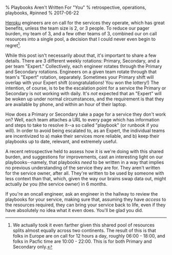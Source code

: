 % Playbooks Aren't Written For "You"
% retrospective, operations, playbooks, #pinned
% 2017-06-22

[Heroku][heroku] engineers are on call for the services they operate,
which has great benefits, unless the team size is 2, or 3 people. To
reduce our pager burden, my team of 3, and a few other teams of 3,
combined our on call resources into a single pool, a decision that
I could never even begin to regret[^1].

While this post isn't necessarily about that, it's important to share
a few details. There are 3 different weekly rotations: Primary,
Secondary, and a per team "Expert." Collectively, each engineer
rotates through the Primary and Secondary rotations. Engineers on a
given team rotate through that team's "Expert" rotation,
separately. Sometimes your Primary shift will overlap with your Expert
shift (congratulations! You won the lottery!) The intention, of course,
is to be the escalation point for a service the Primary or Secondary
is not working with daily. It's *not* expected that an "Expert" will
be woken up under normal circumstances, and the requirement is that
they are available by phone, and within an hour of their laptop.

How does a Primary or Secondary take a page for a service they don't
work on? Well, each team attaches a URL to every page which has
information and steps to take to resolve it--a so called "playbook"
(or runbook if you will). In order to avoid being escalated to, as
an Expert, the individual teams are incentivized to a) make their
services more reliable, and b) keep their playbooks up to date,
relevant, and extremely useful.

A recent retrospective held to assess how it is we're doing with 
this shared burden, and suggestions for improvements, cast an
interesting light on our playbooks--namely, that playbooks *need* to
be written in a way that implies no previous understanding of the
service they are for. They aren't written for the service owner,
after all.  They're written to be used by someone with less context
than that, which, given the way our brains swap data out, might
actually *be* you (the service owner) in 6 months.

If you're an oncall engineer, ask an engineer in the hallway to review
the playbooks for your service, making sure that, assuming they have
*access* to the resources required, they can bring your service back
to life, even if they have absolutely no idea what it even does. You'll
be glad you did.

[^1]: We actually took it even farther given this shared pool of resources splits almost equally across two continents. The result of this is that folks in Europe are on call for 12 hours a day, roughly 06:00 - 18:00, and folks in Pacfic time are 10:00 - 22:00. This is for both Primary and Secondary only.

[heroku]: https://heroku.com
